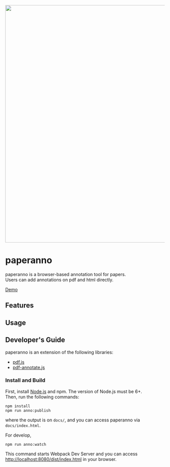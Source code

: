 <p align="center"><img src="https://github.com/paperai/paperanno/blob/master/paperanno.png" width="750"></p>

# paperanno
paperanno is a browser-based annotation tool for papers.  
Users can add annotations on pdf and html directly.

[Demo](https://paperai.github.io/paperanno/)

## Features

## Usage

## Developer's Guide
paperanno is an extension of the following libraries:
* [pdf.js](https://github.com/mozilla/pdf.js)
* [pdf-annotate.js](https://github.com/instructure/pdf-annotate.js/)

### Install and Build
First, install [Node.js](https://nodejs.org/) and npm. The version of Node.js must be 6+.  
Then, run the following commands:
```
npm install
npm run anno:publish
```
where the output is on `docs/`, and you can access paperanno via `docs/index.html`.  

For develop, 
```
npm run anno:watch
```
This command starts Webpack Dev Server and you can access  [http://localhost:8080/dist/index.html](http://localhost:8080/dist/index.html) in your browser.